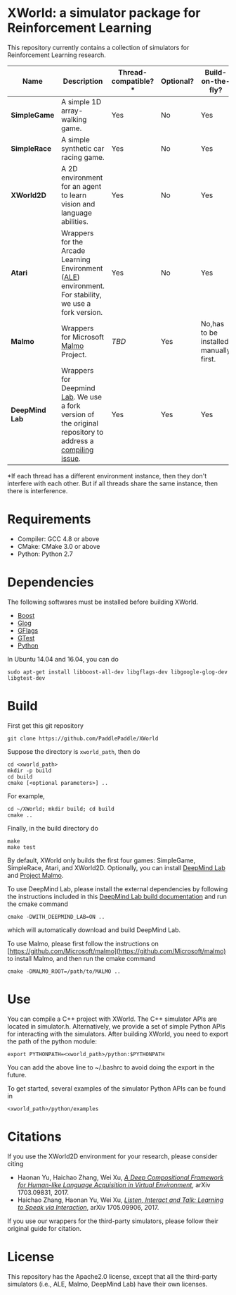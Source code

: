# XWorld: a simulator package for Reinforcement Learning
This repository currently contains a collection of simulators for Reinforcement Learning research.

|**Name**|**Description**|**Thread-compatible?***|**Optional?**|**Build-on-the-fly?**|
|-----------|---------------|----------------|-------------|---------------|
|**SimpleGame**|A simple 1D array-walking game.|Yes|No|Yes|
|**SimpleRace**|A simple synthetic car racing game.|Yes|No|Yes|
|**XWorld2D**|A 2D environment for an agent to learn vision and language abilities.|Yes|No|Yes|
|**Atari**|Wrappers for the Arcade Learning Environment ([ALE](http://www.arcadelearningenvironment.org/)) environment. For stability, we use a fork version.|Yes|No|Yes|
|**Malmo**|Wrappers for Microsoft [Malmo](https://github.com/Microsoft/malmo) Project.|*TBD*|Yes|No,has to be installed manually first.|
|**DeepMind Lab**|Wrappers for Deepmind [Lab](https://github.com/deepmind/lab). We use a fork version of the original repository to address a [compiling issue](https://github.com/deepmind/lab/pull/71).|Yes|Yes|Yes|

*If each thread has a different environment instance, then they don't interfere with each other. But if all threads share the same instance, then there is interference.

# Requirements
* Compiler: GCC 4.8 or above
* CMake: CMake 3.0 or above
* Python: Python 2.7

# Dependencies
The following softwares must be installed before building XWorld.
* [Boost](http://www.boost.org/)
* [Glog](https://github.com/google/glog)
* [GFlags](https://github.com/gflags/gflags)
* [GTest](https://github.com/google/googletest)
* [Python](https://www.python.org/)

In Ubuntu 14.04 and 16.04, you can do
```
sudo apt-get install libboost-all-dev libgflags-dev libgoogle-glog-dev libgtest-dev
```

# Build
First get this git repository
```
git clone https://github.com/PaddlePaddle/XWorld
```

Suppose the directory is `xworld_path`, then do
```
cd <xworld_path>
mkdir -p build
cd build
cmake [<optional parameters>] ..
```
For example,
```
cd ~/XWorld; mkdir build; cd build
cmake ..
```

Finally, in the build directory do
```
make
make test
```

By default, XWorld only builds the first four games: SimpleGame, SimpleRace, Atari, and XWorld2D. Optionally, you can install [DeepMind Lab](https://deepmind.com/blog/open-sourcing-deepmind-lab) and [Project Malmo](https://www.microsoft.com/en-us/research/project/project-malmo).

To use DeepMind Lab, please install the external dependencies by following the instructions included in this [DeepMind Lab build documentation](https://github.com/deepmind/lab/blob/master/docs/build.md#how-to-build-deepmind-lab) and run the cmake command
```
cmake -DWITH_DEEPMIND_LAB=ON ..
```
which will automatically download and build DeepMind Lab.

To use Malmo, please first follow the instructions on [https://github.com/Microsoft/malmo](https://github.com/Microsoft/malmo) to install Malmo, and then run the cmake command
```
cmake -DMALMO_ROOT=/path/to/MALMO ..
```

# Use
You can compile a C++ project with XWorld. The C++ simulator APIs are located in simulator.h.
Alternatively, we provide a set of simple Python APIs for interacting with the simulators. After building XWorld, you need to export the path of the python module:
```
export PYTHONPATH=<xworld_path>/python:$PYTHONPATH
```
You can add the above line to ~/.bashrc to avoid doing the export in the future.

To get started, several examples of the simulator Python APIs can be found in
```
<xworld_path>/python/examples
```

# Citations
If you use the XWorld2D environment for your research, please consider citing

* Haonan Yu, Haichao Zhang, Wei Xu, [*A Deep Compositional Framework for Human-like Language Acquisition in Virtual Environment*](https://arxiv.org/pdf/1703.09831.pdf), arXiv 1703.09831, 2017.
* Haichao Zhang, Haonan Yu, Wei Xu, [*Listen, Interact and Talk: Learning to Speak via Interaction*](https://arxiv.org/pdf/1705.09906.pdf), arXiv 1705.09906, 2017.

If you use our wrappers for the third-party simulators, please follow their original guide for citation.

# License
This repository has the Apache2.0 license, except that all the third-party simulators (i.e., ALE, Malmo, DeepMind Lab) have their own licenses.
